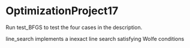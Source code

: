 # OptimizationProject17

Run test_BFGS to test the four cases in the description.

line_search implements a inexact line search satisfying Wolfe conditions

